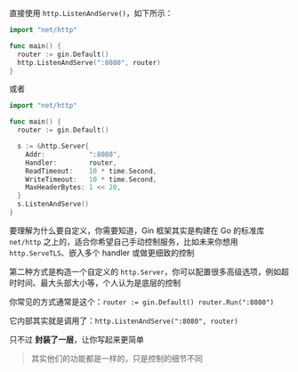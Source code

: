 直接使用 `http.ListenAndServe()`，如下所示：
```go
import "net/http"

func main() {
  router := gin.Default()
  http.ListenAndServe(":8080", router)
}
```

或者
```go
import "net/http"

func main() {
  router := gin.Default()

  s := &http.Server{
    Addr:           ":8080",
    Handler:        router,
    ReadTimeout:    10 * time.Second,
    WriteTimeout:   10 * time.Second,
    MaxHeaderBytes: 1 << 20,
  }
  s.ListenAndServe()
}
```

要理解为什么要自定义，你需要知道，Gin 框架其实是构建在 Go 的标准库 `net/http` 之上的，适合你希望自己手动控制服务，比如未来你想用 `http.ServeTLS`、嵌入多个 handler 或做更细致的控制

第二种方式是构造一个自定义的 `http.Server`，你可以配置很多高级选项，例如超时时间、最大头部大小等，个人认为是底层的控制

你常见的方式通常是这个：`router := gin.Default() router.Run(":8080")`

它内部其实就是调用了：`http.ListenAndServe(":8080", router)`

只不过 **封装了一层**，让你写起来更简单


> 其实他们的功能都是一样的，只是控制的细节不同

